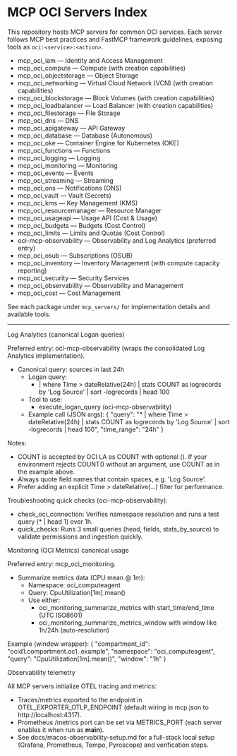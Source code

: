 # MCP OCI Servers Index

This repository hosts MCP servers for common OCI services. Each server follows MCP best practices and FastMCP framework guidelines, exposing tools as `oci:<service>:<action>`.

- mcp_oci_iam — Identity and Access Management
- mcp_oci_compute — Compute (with creation capabilities)
- mcp_oci_objectstorage — Object Storage
- mcp_oci_networking — Virtual Cloud Network (VCN) (with creation capabilities)
- mcp_oci_blockstorage — Block Volumes (with creation capabilities)
- mcp_oci_loadbalancer — Load Balancer (with creation capabilities)
- mcp_oci_filestorage — File Storage
- mcp_oci_dns — DNS
- mcp_oci_apigateway — API Gateway
- mcp_oci_database — Database (Autonomous)
- mcp_oci_oke — Container Engine for Kubernetes (OKE)
- mcp_oci_functions — Functions
- mcp_oci_logging — Logging
- mcp_oci_monitoring — Monitoring
- mcp_oci_events — Events
- mcp_oci_streaming — Streaming
- mcp_oci_ons — Notifications (ONS)
- mcp_oci_vault — Vault (Secrets)
- mcp_oci_kms — Key Management (KMS)
- mcp_oci_resourcemanager — Resource Manager
- mcp_oci_usageapi — Usage API (Cost & Usage)
- mcp_oci_budgets — Budgets (Cost Control)
- mcp_oci_limits — Limits and Quotas (Cost Control)
- oci-mcp-observability — Observability and Log Analytics (preferred entry)
- mcp_oci_osub — Subscriptions (OSUB)
- mcp_oci_inventory — Inventory Management (with compute capacity reporting)
- mcp_oci_security — Security Services
- mcp_oci_observability — Observability and Management
- mcp_oci_cost — Cost Management

See each package under `mcp_servers/` for implementation details and available tools.

---

Log Analytics (canonical Logan queries)

Preferred entry: oci-mcp-observability (wraps the consolidated Log Analytics implementation).

- Canonical query: sources in last 24h
  * Logan query:
    * | where Time > dateRelative(24h) | stats COUNT as logrecords by 'Log Source' | sort -logrecords | head 100
  * Tool to use:
    - execute_logan_query (oci-mcp-observability)
  * Example call (JSON args):
    {
      "query": "* | where Time > dateRelative(24h) | stats COUNT as logrecords by 'Log Source' | sort -logrecords | head 100",
      "time_range": "24h"
    }

Notes:
- COUNT is accepted by OCI LA as COUNT with optional (<fieldName>). If your environment rejects COUNT() without an argument, use COUNT as in the example above.
- Always quote field names that contain spaces, e.g. 'Log Source'.
- Prefer adding an explicit Time > dateRelative(...) filter for performance.

Troubleshooting quick checks (oci-mcp-observability):
- check_oci_connection: Verifies namespace resolution and runs a test query (* | head 1) over 1h.
- quick_checks: Runs 3 small queries (head, fields, stats_by_source) to validate permissions and ingestion quickly.

Monitoring (OCI Metrics) canonical usage

Preferred entry: mcp_oci_monitoring.

- Summarize metrics data (CPU mean @ 1m):
  * Namespace: oci_computeagent
  * Query: CpuUtilization[1m].mean()
  * Use either:
    - oci_monitoring_summarize_metrics with start_time/end_time (UTC ISO8601)
    - oci_monitoring_summarize_metrics_window with window like 1h/24h (auto-resolution)

Example (window wrapper):
{
  "compartment_id": "ocid1.compartment.oc1..example",
  "namespace": "oci_computeagent",
  "query": "CpuUtilization[1m].mean()",
  "window": "1h"
}

Observability telemetry

All MCP servers initialize OTEL tracing and metrics:
- Traces/metrics exported to the endpoint in OTEL_EXPORTER_OTLP_ENDPOINT (default wiring in mcp.json to http://localhost:4317).
- Prometheus /metrics port can be set via METRICS_PORT (each server enables it when run as __main__).
- See docs/macos-observability-setup.md for a full-stack local setup (Grafana, Prometheus, Tempo, Pyroscope) and verification steps.
